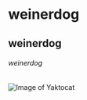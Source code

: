 # weinerdog
## weinerdog
###### weinerdog
![Image of Yaktocat](https://octodex.github.com/images/yaktocat.png)
